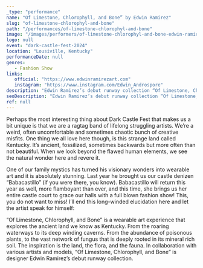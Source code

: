```yaml
---
_type: "performance"
name: "Of Limestone, Chlorophyll, and Bone” by Edwin Ramirez"
slug: "of-limestone-chlorophyl-and-bone"
path: "/performances/of-limestone-chlorophyl-and-bone"
image: "/images/performers/of-limestone-chlorophyl-and-bone-edwin-ramirez.jpg"
logo: null
event: "dark-castle-fest-2024"
location: "Lousiville, Kentucky"
performanceDate: null
genres:
   - Fashion Show
links:
   official: "https://www.edwinramirezart.com"
   instagram: "https://www.instagram.com/Edwin_Androspore"
description: "Edwin Ramirez’s debut runway collection “Of Limestone, Chlorophyll, and Bone” is a wearable art experience that explores the ancient land we know as Kentucky. From the roaring waterways to its deep winding caverns. From the abundance of poisonous plants, to the vast network of fungus that is deeply rooted in its mineral rich soil. The inspiration is the land, the flora, and the fauna."
seoDescription: "Edwin Ramirez’s debut runway collection “Of Limestone, Chlorophyll, and Bone” is a wearable art experience that explores the ancient land we know as Kentucky. From the roaring waterways to its deep winding caverns. From the abundance of poisonous plants, to the vast network of fungus that is deeply rooted in its mineral rich soil. The inspiration is the land, the flora, and the fauna."
ref: null
---
```


Perhaps the most interesting thing about Dark Castle Fest that makes us a bit unique is that we are a ragtag band of lifelong struggling artists. We’re a weird, often uncomfortable and sometimes chaotic bunch of creative misfits. One thing we all love here though, is this strange land called Kentucky. It’s ancient, fossilized, sometimes backwards but more often than not beautiful. When we look beyond the flawed human elements, we see the natural wonder here and revere it.

One of our family mystics has turned his visionary wonders into wearable art and it is absolutely stunning. Last year he brought us our castle denizen “Babacastillo” (if you were there, you know). Babacastillo will return this year as well, more flamboyant than ever, and this time, she brings us her entire castle court to grace our halls with a full blown fashion show! This, you do not want to miss! I’ll end this long-winded elucidation here and let the artist speak for himself:

“Of Limestone, Chlorophyll, and Bone” is a wearable art experience that explores the ancient land we know as Kentucky. From the roaring waterways to its deep winding caverns. From the abundance of poisonous plants, to the vast network of fungus that is deeply rooted in its mineral rich soil. The inspiration is the land, the flora, and the fauna.
In collaboration with various artists and models, “Of Limestone, Chlorophyll, and Bone” is designer Edwin Ramirez’s debut runway collection.
